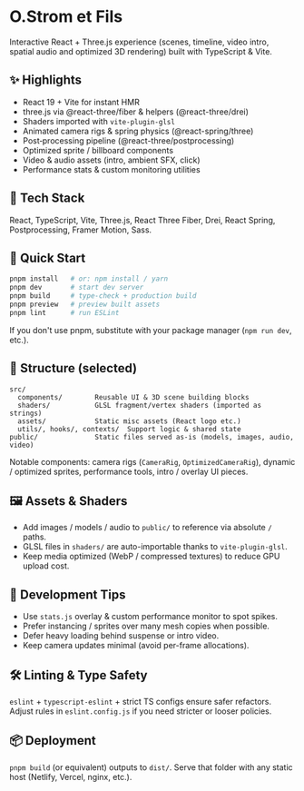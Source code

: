 # O.Strom et Fils

Interactive React + Three.js experience (scenes, timeline, video intro, spatial audio and optimized 3D rendering) built with TypeScript & Vite.

## ✨ Highlights
- React 19 + Vite for instant HMR
- three.js via @react-three/fiber & helpers (@react-three/drei)
- Shaders imported with `vite-plugin-glsl`
- Animated camera rigs & spring physics (@react-spring/three)
- Post‑processing pipeline (@react-three/postprocessing)
- Optimized sprite / billboard components
- Video & audio assets (intro, ambient SFX, click)
- Performance stats & custom monitoring utilities

## 🧱 Tech Stack
React, TypeScript, Vite, Three.js, React Three Fiber, Drei, React Spring, Postprocessing, Framer Motion, Sass.

## 🚀 Quick Start
```bash
pnpm install   # or: npm install / yarn
pnpm dev       # start dev server
pnpm build     # type-check + production build
pnpm preview   # preview built assets
pnpm lint      # run ESLint
```
If you don't use pnpm, substitute with your package manager (`npm run dev`, etc.).

## 📂 Structure (selected)
```
src/
  components/        Reusable UI & 3D scene building blocks
  shaders/           GLSL fragment/vertex shaders (imported as strings)
  assets/            Static misc assets (React logo etc.)
  utils/, hooks/, contexts/  Support logic & shared state
public/              Static files served as-is (models, images, audio, video)
```

Notable components: camera rigs (`CameraRig`, `OptimizedCameraRig`), dynamic / optimized sprites, performance tools, intro / overlay UI pieces.

## 🖼 Assets & Shaders
- Add images / models / audio to `public/` to reference via absolute `/` paths.
- GLSL files in `shaders/` are auto-importable thanks to `vite-plugin-glsl`.
- Keep media optimized (WebP / compressed textures) to reduce GPU upload cost.

## 🧪 Development Tips
- Use `stats.js` overlay & custom performance monitor to spot spikes.
- Prefer instancing / sprites over many mesh copies when possible.
- Defer heavy loading behind suspense or intro video.
- Keep camera updates minimal (avoid per-frame allocations).

## 🛠 Linting & Type Safety
`eslint` + `typescript-eslint` + strict TS configs ensure safer refactors. Adjust rules in `eslint.config.js` if you need stricter or looser policies.

## 📦 Deployment
`pnpm build` (or equivalent) outputs to `dist/`. Serve that folder with any static host (Netlify, Vercel, nginx, etc.).

